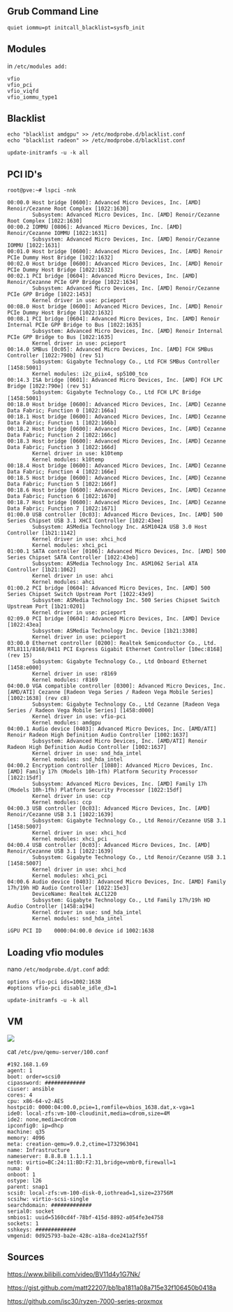 ## Grub Command Line
 
```quiet iommu=pt initcall_blacklist=sysfb_init```

## Modules

in `/etc/modules add:`

```
vfio
vfio_pci
vfio_viqfd
vfio_iommu_type1
```

## Blacklist

```
echo "blacklist amdgpu" >> /etc/modprobe.d/blacklist.conf
echo "blacklist radeon" >> /etc/modprobe.d/blacklist.conf
```
```
update-initramfs -u -k all
```

## PCI ID's

```
root@pve:~# lspci -nnk

00:00.0 Host bridge [0600]: Advanced Micro Devices, Inc. [AMD] Renoir/Cezanne Root Complex [1022:1630]
        Subsystem: Advanced Micro Devices, Inc. [AMD] Renoir/Cezanne Root Complex [1022:1630]
00:00.2 IOMMU [0806]: Advanced Micro Devices, Inc. [AMD] Renoir/Cezanne IOMMU [1022:1631]
        Subsystem: Advanced Micro Devices, Inc. [AMD] Renoir/Cezanne IOMMU [1022:1631]
00:01.0 Host bridge [0600]: Advanced Micro Devices, Inc. [AMD] Renoir PCIe Dummy Host Bridge [1022:1632]
00:02.0 Host bridge [0600]: Advanced Micro Devices, Inc. [AMD] Renoir PCIe Dummy Host Bridge [1022:1632]
00:02.1 PCI bridge [0604]: Advanced Micro Devices, Inc. [AMD] Renoir/Cezanne PCIe GPP Bridge [1022:1634]
        Subsystem: Advanced Micro Devices, Inc. [AMD] Renoir/Cezanne PCIe GPP Bridge [1022:1453]
        Kernel driver in use: pcieport
00:08.0 Host bridge [0600]: Advanced Micro Devices, Inc. [AMD] Renoir PCIe Dummy Host Bridge [1022:1632]
00:08.1 PCI bridge [0604]: Advanced Micro Devices, Inc. [AMD] Renoir Internal PCIe GPP Bridge to Bus [1022:1635]
        Subsystem: Advanced Micro Devices, Inc. [AMD] Renoir Internal PCIe GPP Bridge to Bus [1022:1635]
        Kernel driver in use: pcieport
00:14.0 SMBus [0c05]: Advanced Micro Devices, Inc. [AMD] FCH SMBus Controller [1022:790b] (rev 51)
        Subsystem: Gigabyte Technology Co., Ltd FCH SMBus Controller [1458:5001]
        Kernel modules: i2c_piix4, sp5100_tco
00:14.3 ISA bridge [0601]: Advanced Micro Devices, Inc. [AMD] FCH LPC Bridge [1022:790e] (rev 51)
        Subsystem: Gigabyte Technology Co., Ltd FCH LPC Bridge [1458:5001]
00:18.0 Host bridge [0600]: Advanced Micro Devices, Inc. [AMD] Cezanne Data Fabric; Function 0 [1022:166a]
00:18.1 Host bridge [0600]: Advanced Micro Devices, Inc. [AMD] Cezanne Data Fabric; Function 1 [1022:166b]
00:18.2 Host bridge [0600]: Advanced Micro Devices, Inc. [AMD] Cezanne Data Fabric; Function 2 [1022:166c]
00:18.3 Host bridge [0600]: Advanced Micro Devices, Inc. [AMD] Cezanne Data Fabric; Function 3 [1022:166d]
        Kernel driver in use: k10temp
        Kernel modules: k10temp
00:18.4 Host bridge [0600]: Advanced Micro Devices, Inc. [AMD] Cezanne Data Fabric; Function 4 [1022:166e]
00:18.5 Host bridge [0600]: Advanced Micro Devices, Inc. [AMD] Cezanne Data Fabric; Function 5 [1022:166f]
00:18.6 Host bridge [0600]: Advanced Micro Devices, Inc. [AMD] Cezanne Data Fabric; Function 6 [1022:1670]
00:18.7 Host bridge [0600]: Advanced Micro Devices, Inc. [AMD] Cezanne Data Fabric; Function 7 [1022:1671]
01:00.0 USB controller [0c03]: Advanced Micro Devices, Inc. [AMD] 500 Series Chipset USB 3.1 XHCI Controller [1022:43ee]
        Subsystem: ASMedia Technology Inc. ASM1042A USB 3.0 Host Controller [1b21:1142]
        Kernel driver in use: xhci_hcd
        Kernel modules: xhci_pci
01:00.1 SATA controller [0106]: Advanced Micro Devices, Inc. [AMD] 500 Series Chipset SATA Controller [1022:43eb]
        Subsystem: ASMedia Technology Inc. ASM1062 Serial ATA Controller [1b21:1062]
        Kernel driver in use: ahci
        Kernel modules: ahci
01:00.2 PCI bridge [0604]: Advanced Micro Devices, Inc. [AMD] 500 Series Chipset Switch Upstream Port [1022:43e9]
        Subsystem: ASMedia Technology Inc. 500 Series Chipset Switch Upstream Port [1b21:0201]
        Kernel driver in use: pcieport
02:09.0 PCI bridge [0604]: Advanced Micro Devices, Inc. [AMD] Device [1022:43ea]
        Subsystem: ASMedia Technology Inc. Device [1b21:3308]
        Kernel driver in use: pcieport
03:00.0 Ethernet controller [0200]: Realtek Semiconductor Co., Ltd. RTL8111/8168/8411 PCI Express Gigabit Ethernet Controller [10ec:8168] (rev 15)
        Subsystem: Gigabyte Technology Co., Ltd Onboard Ethernet [1458:e000]
        Kernel driver in use: r8169
        Kernel modules: r8169
04:00.0 VGA compatible controller [0300]: Advanced Micro Devices, Inc. [AMD/ATI] Cezanne [Radeon Vega Series / Radeon Vega Mobile Series] [1002:1638] (rev c8)
        Subsystem: Gigabyte Technology Co., Ltd Cezanne [Radeon Vega Series / Radeon Vega Mobile Series] [1458:d000]
        Kernel driver in use: vfio-pci
        Kernel modules: amdgpu
04:00.1 Audio device [0403]: Advanced Micro Devices, Inc. [AMD/ATI] Renoir Radeon High Definition Audio Controller [1002:1637]
        Subsystem: Advanced Micro Devices, Inc. [AMD/ATI] Renoir Radeon High Definition Audio Controller [1002:1637]
        Kernel driver in use: snd_hda_intel
        Kernel modules: snd_hda_intel
04:00.2 Encryption controller [1080]: Advanced Micro Devices, Inc. [AMD] Family 17h (Models 10h-1fh) Platform Security Processor [1022:15df]
        Subsystem: Advanced Micro Devices, Inc. [AMD] Family 17h (Models 10h-1fh) Platform Security Processor [1022:15df]
        Kernel driver in use: ccp
        Kernel modules: ccp
04:00.3 USB controller [0c03]: Advanced Micro Devices, Inc. [AMD] Renoir/Cezanne USB 3.1 [1022:1639]
        Subsystem: Gigabyte Technology Co., Ltd Renoir/Cezanne USB 3.1 [1458:5007]
        Kernel driver in use: xhci_hcd
        Kernel modules: xhci_pci
04:00.4 USB controller [0c03]: Advanced Micro Devices, Inc. [AMD] Renoir/Cezanne USB 3.1 [1022:1639]
        Subsystem: Gigabyte Technology Co., Ltd Renoir/Cezanne USB 3.1 [1458:5007]
        Kernel driver in use: xhci_hcd
        Kernel modules: xhci_pci
04:00.6 Audio device [0403]: Advanced Micro Devices, Inc. [AMD] Family 17h/19h HD Audio Controller [1022:15e3]
        DeviceName: Realtek ALC1220
        Subsystem: Gigabyte Technology Co., Ltd Family 17h/19h HD Audio Controller [1458:a194]
        Kernel driver in use: snd_hda_intel
        Kernel modules: snd_hda_intel
```
        
`iGPU PCI ID	0000:04:00.0
device id 1002:1638`

## Loading vfio modules

nano `/etc/modprobe.d/pt.conf`
add:

```
options vfio-pci ids=1002:1638
#options vfio-pci disable_idle_d3=1
```

```
update-initramfs -u -k all
```

## VM

<img src="./vm.png">

cat `/etc/pve/qemu-server/100.conf`

```
#192.168.1.69
agent: 1
boot: order=scsi0
cipassword: #############
ciuser: ansible
cores: 4
cpu: x86-64-v2-AES
hostpci0: 0000:04:00.0,pcie=1,romfile=vbios_1638.dat,x-vga=1
ide0: local-zfs:vm-100-cloudinit,media=cdrom,size=4M
ide2: none,media=cdrom
ipconfig0: ip=dhcp
machine: q35
memory: 4096
meta: creation-qemu=9.0.2,ctime=1732963041
name: Infrastructure
nameserver: 8.8.8.8 1.1.1.1
net0: virtio=BC:24:11:BD:F2:31,bridge=vmbr0,firewall=1
numa: 0
onboot: 1
ostype: l26
parent: snap1
scsi0: local-zfs:vm-100-disk-0,iothread=1,size=23756M
scsihw: virtio-scsi-single
searchdomain: #############
serial0: socket
smbios1: uuid=5160cd4f-78bf-415d-8892-a054fe3e4758
sockets: 1
sshkeys: #############
vmgenid: 0d925793-ba2e-428c-a18a-dce241a2f55f
```

## Sources

https://www.bilibili.com/video/BV11d4y1G7Nk/

https://gist.github.com/matt22207/bb1ba1811a08a715e32f106450b0418a

https://github.com/isc30/ryzen-7000-series-proxmox




